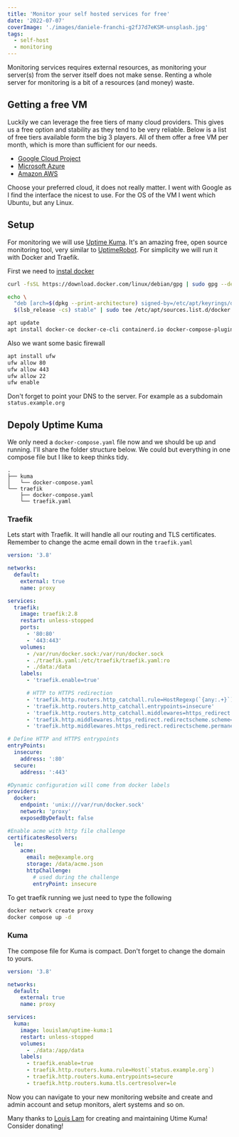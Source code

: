 ```yaml
---
title: 'Monitor your self hosted services for free'
date: '2022-07-07'
coverImage: './images/daniele-franchi-g2fJ7d7eKSM-unsplash.jpg'
tags:
  - self-host
  - monitoring
---
```


Monitoring services requires external resources, as monitoring your server(s) from the server itself does not make sense. Renting a whole server for monitoring is a bit of a resources (and money) waste.

## Getting a free VM

Luckily we can leverage the free tiers of many cloud providers. This gives us a free option and stability as they tend to be very reliable. Below is a list of free tiers available form the big 3 players. All of them offer a free VM per month, which is more than sufficient for our needs.

- [Google Cloud Project](https://cloud.google.com/free/docs/gcp-free-tier/#compute)
- [Microsoft Azure](https://azure.microsoft.com/en-in/pricing/free-services/)
- [Amazon AWS](https://aws.amazon.com/free/?all-free-tier.sort-by=item.additionalFields.SortRank&all-free-tier.sort-order=asc&awsf.Free%20Tier%20Types=*all&awsf.Free%20Tier%20Categories=categories%23compute)

Choose your preferred cloud, it does not really matter. I went with Google as I find the interface the nicest to use. For the OS of the VM I went which Ubuntu, but any Linux.

## Setup

For monitoring we will use [Uptime Kuma](https://github.com/louislam/uptime-kuma). It's an amazing free, open source monitoring tool, very similar to [UptimeRobot](https://uptimerobot.com/). For simplicity we will run it with Docker and Traefik.

First we need to [instal docker](https://docs.docker.com/engine/install/debian/#install-using-the-repository)

```bash
curl -fsSL https://download.docker.com/linux/debian/gpg | sudo gpg --dearmor -o /etc/apt/keyrings/docker.gpg

echo \
  "deb [arch=$(dpkg --print-architecture) signed-by=/etc/apt/keyrings/docker.gpg] https://download.docker.com/linux/debian \
  $(lsb_release -cs) stable" | sudo tee /etc/apt/sources.list.d/docker.list > /dev/null

apt update
apt install docker-ce docker-ce-cli containerd.io docker-compose-plugin
```

Also we want some basic firewall

```bash
apt install ufw
ufw allow 80
ufw allow 443
ufw allow 22
ufw enable
```

Don't forget to point your DNS to the server. For example as a subdomain `status.example.org`

## Depoly Uptime Kuma

We only need a `docker-compose.yaml` file now and we should be up and running. I'll share the folder structure below. We could but everything in one compose file but I like to keep thinks tidy.

```
.
├── kuma
│   └── docker-compose.yaml
└── traefik
    ├── docker-compose.yaml
    └── traefik.yaml
```

### Traefik

Lets start with Traefik. It will handle all our routing and TLS certificates. Remember to change the acme email down in the `traefik.yaml`

```yaml
version: '3.8'

networks:
  default:
    external: true
    name: proxy

services:
  traefik:
    image: traefik:2.8
    restart: unless-stopped
    ports:
      - '80:80'
      - '443:443'
    volumes:
      - /var/run/docker.sock:/var/run/docker.sock
      - ./traefik.yaml:/etc/traefik/traefik.yaml:ro
      - ./data:/data
    labels:
      - 'traefik.enable=true'

      # HTTP to HTTPS redirection
      - 'traefik.http.routers.http_catchall.rule=HostRegexp(`{any:.+}`)'
      - 'traefik.http.routers.http_catchall.entrypoints=insecure'
      - 'traefik.http.routers.http_catchall.middlewares=https_redirect'
      - 'traefik.http.middlewares.https_redirect.redirectscheme.scheme=https'
      - 'traefik.http.middlewares.https_redirect.redirectscheme.permanent=true'
```

```yaml
# Define HTTP and HTTPS entrypoints
entryPoints:
  insecure:
    address: ':80'
  secure:
    address: ':443'

#Dynamic configuration will come from docker labels
providers:
  docker:
    endpoint: 'unix:///var/run/docker.sock'
    network: 'proxy'
    exposedByDefault: false

#Enable acme with http file challenge
certificatesResolvers:
  le:
    acme:
      email: me@example.org
      storage: /data/acme.json
      httpChallenge:
        # used during the challenge
        entryPoint: insecure
```

To get traefik running we just need to type the following

```bash
docker network create proxy
docker compose up -d
```

### Kuma

The compose file for Kuma is compact. Don't forget to change the domain to yours.

```yaml
version: '3.8'

networks:
  default:
    external: true
    name: proxy

services:
  kuma:
    image: louislam/uptime-kuma:1
    restart: unless-stopped
    volumes:
      - ./data:/app/data
    labels:
      - traefik.enable=true
      - traefik.http.routers.kuma.rule=Host(`status.example.org`)
      - traefik.http.routers.kuma.entrypoints=secure
      - traefik.http.routers.kuma.tls.certresolver=le
```

Now you can navigate to your new monitoring website and create and admin account and setup monitors, alert systems and so on.

Many thanks to [Louis Lam](https://github.com/louislam) for creating and maintaining Utime Kuma! Consider donating!
